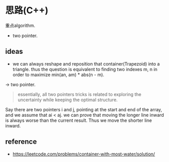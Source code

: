 # 思路(C++)

重点algorithm. 

- two pointer. 

## ideas

- we can always reshape and reposition that container(Trapezoid) into a triangle. thus the question is equivalent to finding two indexes m, n in order to maximize min(an, am) * abs(n - m).

-> two pointer.

> essentially, all two pointers tricks is related to exploring the uncertainty while keeping the optimal structure. 

Say there are two pointers i and j, pointing at the start and end of the array, and we assume that ai < aj. we can prove that moving the longer line inward is always worse than the current result. Thus we move the shorter line inward. 

## reference

- https://leetcode.com/problems/container-with-most-water/solution/